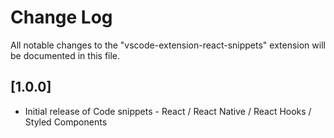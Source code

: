 # Change Log

All notable changes to the "vscode-extension-react-snippets" extension will be documented in this file.

## [1.0.0]

- Initial release of Code snippets - React / React Native / React Hooks / Styled Components